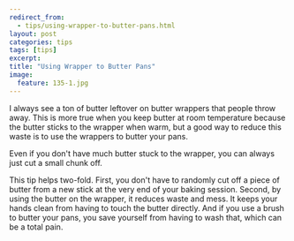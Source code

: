 ---redirect_from:   - tips/using-wrapper-to-butter-pans.html
layout: post
categories: tips
tags: [tips]
excerpt: 
title: "Using Wrapper to Butter Pans"
image:
  feature: 135-1.jpg
---

I always see a ton of butter leftover on butter wrappers that people throw away.  This is more true when you keep butter at room temperature because the butter sticks to the wrapper when warm, but a good way to reduce this waste is to use the wrappers to butter your pans.

Even if you don't have much butter stuck to the wrapper, you can always just cut a small chunk off.

This tip helps two-fold.  First, you don't have to randomly cut off a piece of butter from a new stick at the very end of your baking session.  Second, by using the butter on the wrapper, it reduces waste and mess.  It keeps your hands clean from having to touch the butter directly. And if you use a brush to butter your pans, you save yourself from having to wash that, which can be a total pain.
